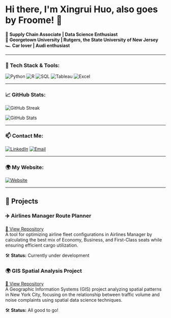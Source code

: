 # Hi there, I'm Xingrui Huo, also goes by Froome! 👋

🚀 **Supply Chain Associate | Data Science Enthusiast**  
📍 **Georgetown University | Rutgers, the State University of New Jersey**  
🏎 **Car lover | Audi enthusiast**  

---

### 🔧 Tech Stack & Tools:
![Python](https://img.shields.io/badge/Python-FFD43B?style=for-the-badge&logo=python&logoColor=blue)
![R](https://img.shields.io/badge/R-276DC3?style=for-the-badge&logo=r&logoColor=white)
![SQL](https://img.shields.io/badge/SQL-4479A1?style=for-the-badge&logo=postgresql&logoColor=white)
![Tableau](https://img.shields.io/badge/Tableau-E97627?style=for-the-badge&logo=Tableau&logoColor=white)
![Excel](https://img.shields.io/badge/Microsoft_Excel-217346?style=for-the-badge&logo=microsoft-excel&logoColor=white)

---

### 📈 GitHub Stats:
![GitHub Streak](https://github-readme-streak-stats.herokuapp.com/?user=froomebeibei79&theme=tokyonight)

![GitHub Stats](https://github-readme-stats.vercel.app/api?username=froomebeibei79&show_icons=true&theme=tokyonight)

---

### 📫 Contact Me:
[![LinkedIn](https://img.shields.io/badge/LinkedIn-0077B5?style=for-the-badge&logo=linkedin&logoColor=white)](https://www.linkedin.com/in/xingrui-huo-394b51204/)
[![Email](https://img.shields.io/badge/Email-D14836?style=for-the-badge&logo=gmail&logoColor=white)](mailto:froomehuo@gmail.com)

---
### 🌍 My Website:
[![Website](https://img.shields.io/badge/Website-Visit%20Now-0A66C2?style=for-the-badge&logo=google-chrome&logoColor=white)](https://xingrui74froome.georgetown.domains/_site/index.html)

---

## 🚀 Projects

### ✈️ Airlines Manager Route Planner  
[🔗 View Repository](https://github.com/FroomeBeibei79/Airlines_Manager_route_planner)  
A tool for optimizing airline fleet configurations in Airlines Manager by calculating the best mix of Economy, Business, and First-Class seats while ensuring efficient cargo utilization.  

🛠 **Status:** Currently under development  

### 🌍 GIS Spatial Analysis Project  
[🔗 View Repository](https://github.com/FroomeBeibei79/gis_project)  
A Geographic Information Systems (GIS) project analyzing spatial patterns in New York City, focusing on the relationship between traffic volume and noise complaints using spatial data science techniques.

🛠 **Status:** All good to go!


